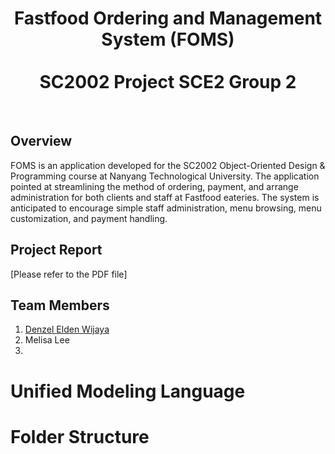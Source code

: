 <div align="center">

  # Fastfood Ordering and Management System (FOMS) <br/> <br/> SC2002 Project SCE2 Group 2

</div>
<br/>

## Overview

FOMS is an application developed for the SC2002 Object-Oriented Design & Programming course at Nanyang Technological University. The application pointed at streamlining the method of ordering, payment, and arrange administration for both clients and staff at Fastfood eateries. The system is anticipated to encourage simple staff administration, menu browsing, menu customization, and payment handling.

## Project Report
[Please refer to the PDF file]

## Team Members
<ol>
  <li><a href="https://github.com/denzel-afk">Denzel Elden Wijaya</a></li>
  <li>Melisa Lee</li>
  <li></li>
</ol>

# Unified Modeling Language

# Folder Structure
